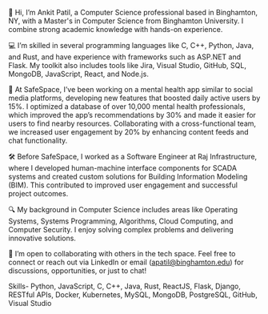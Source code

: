 👋 Hi, I’m Ankit Patil, a Computer Science professional based in Binghamton, NY, with a Master's in Computer Science from Binghamton University. I combine strong academic knowledge with hands-on experience.

💻 I’m skilled in several programming languages like C, C++, Python, Java, and Rust, and have experience with frameworks such as ASP.NET and Flask. My toolkit also includes tools like Jira, Visual Studio, GitHub, SQL, MongoDB, JavaScript, React, and Node.js.

🌟 At SafeSpace, I’ve been working on a mental health app similar to social media platforms, developing new features that boosted daily active users by 15%. I optimized a database of over 10,000 mental health professionals, which improved the app’s recommendations by 30% and made it easier for users to find nearby resources. Collaborating with a cross-functional team, we increased user engagement by 20% by enhancing content feeds and chat functionality.

🛠️ Before SafeSpace, I worked as a Software Engineer at Raj Infrastructure, where I developed human-machine interface components for SCADA systems and created custom solutions for Building Information Modeling (BIM). This contributed to improved user engagement and successful project outcomes.

🔍 My background in Computer Science includes areas like Operating Systems, Systems Programming, Algorithms, Cloud Computing, and Computer Security. I enjoy solving complex problems and delivering innovative solutions.

🤝 I’m open to collaborating with others in the tech space. Feel free to connect or reach out via LinkedIn or email (apatil@binghamton.edu) for discussions, opportunities, or just to chat!

Skills- Python, JavaScript, C, C++, Java, Rust, ReactJS, Flask, Django, RESTful APIs, Docker, Kubernetes, MySQL, MongoDB, PostgreSQL, GitHub, Visual Studio

<!---
ankitpatil3003/ankitpatil3003 is a ✨ special ✨ repository because its `README.md` (this file) appears on your GitHub profile.
You can click the Preview link to take a look at your changes.
--->
